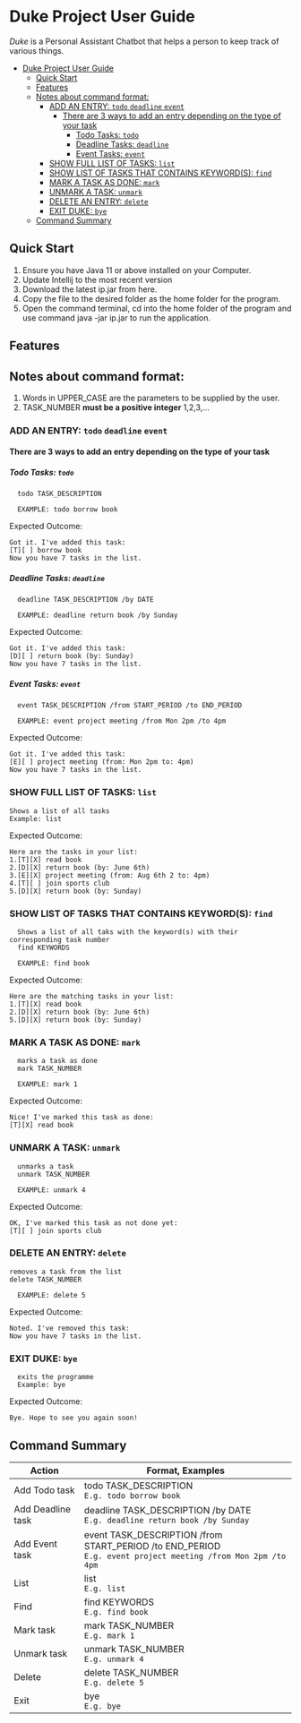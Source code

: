 # Duke Project User Guide

_Duke_ is a Personal Assistant Chatbot that helps a person to keep track of various things.

<!-- TOC -->
* [Duke Project User Guide](#duke-project-user-guide)
  * [Quick Start](#quick-start)
  * [Features](#features)
  * [Notes about command format:](#notes-about-command-format-)
    * [ADD AN ENTRY: ```todo``` ```deadline``` ```event```](#add-an-entry--todo-deadline-event)
      * [There are 3 ways to add an entry depending on the type of your task](#there-are-3-ways-to-add-an-entry-depending-on-the-type-of-your-task)
        * [Todo Tasks: ```todo```](#todo-tasks--todo)
        * [Deadline Tasks: ```deadline```](#deadline-tasks--deadline)
        * [Event Tasks: ```event```](#event-tasks--event)
    * [SHOW FULL LIST OF TASKS: ```list```](#show-full-list-of-tasks--list)
    * [SHOW LIST OF TASKS THAT CONTAINS KEYWORD(S): ```find```](#show-list-of-tasks-that-contains-keyword--s---find)
    * [MARK A TASK AS DONE: ```mark```](#mark-a-task-as-done--mark)
    * [UNMARK A TASK: ```unmark```](#unmark-a-task--unmark)
    * [DELETE AN ENTRY: ```delete```](#delete-an-entry--delete)
    * [EXIT DUKE: ```bye```](#exit-duke--bye)
  * [Command Summary](#command-summary)
<!-- TOC -->

## Quick Start

1. Ensure you have Java 11 or above installed on your Computer.
2. Update Intellij to the most recent version
3. Download the latest ip.jar from here.
4. Copy the file to the desired folder as the home folder for the program.
5. Open the command terminal, cd into the home folder of the program and use command java -jar ip.jar to run the application.

## Features

## Notes about command format:

1. Words in UPPER_CASE are the parameters to be supplied by the user.
2. TASK_NUMBER **must be a positive integer** 1,2,3,...


### ADD AN ENTRY: ```todo``` ```deadline``` ```event```

#### There are 3 ways to add an entry depending on the type of your task

##### Todo Tasks: ```todo```
      todo TASK_DESCRIPTION
      
      EXAMPLE: todo borrow book

Expected Outcome:<br>

```Got it. I've added this task:``` <br/>
```[T][ ] borrow book``` <br/>
```Now you have 7 tasks in the list.```



##### Deadline Tasks: ```deadline```
      deadline TASK_DESCRIPTION /by DATE

      EXAMPLE: deadline return book /by Sunday

Expected Outcome:<br>

```Got it. I've added this task:``` <br/>
```[D][ ] return book (by: Sunday)``` <br/>
```Now you have 7 tasks in the list.```

##### Event Tasks: ```event```
      event TASK_DESCRIPTION /from START_PERIOD /to END_PERIOD
      
      EXAMPLE: event project meeting /from Mon 2pm /to 4pm

Expected Outcome:<br>

```Got it. I've added this task:``` <br/>
```[E][ ] project meeting (from: Mon 2pm to: 4pm)``` <br/>
```Now you have 7 tasks in the list.```


### SHOW FULL LIST OF TASKS: ```list```

    Shows a list of all tasks
    Example: list

Expected Outcome:<br>

```Here are the tasks in your list:``` <br/>
```1.[T][X] read book```<br/>
```2.[D][X] return book (by: June 6th)```<br/>
```3.[E][X] project meeting (from: Aug 6th 2 to: 4pm)```<br/>
```4.[T][ ] join sports club```<br/>
```5.[D][X] return book (by: Sunday)```



### SHOW LIST OF TASKS THAT CONTAINS KEYWORD(S): ```find```
      Shows a list of all taks with the keyword(s) with their corresponding task number
      find KEYWORDS

      EXAMPLE: find book

Expected Outcome:<br>

```Here are the matching tasks in your list:```<br/>
```1.[T][X] read book```<br/>
```2.[D][X] return book (by: June 6th)```<br/>
```5.[D][X] return book (by: Sunday)```


### MARK A TASK AS DONE: ```mark```
      marks a task as done
      mark TASK_NUMBER
      
      EXAMPLE: mark 1

Expected Outcome:<br>

```Nice! I've marked this task as done:```<br/>
```[T][X] read book```

### UNMARK A TASK: ```unmark```
      unmarks a task
      unmark TASK_NUMBER
      
      EXAMPLE: unmark 4

Expected Outcome:<br>

```OK, I've marked this task as not done yet:```<br/>
```[T][ ] join sports club```

### DELETE AN ENTRY: ```delete```
    removes a task from the list
    delete TASK_NUMBER
      
      EXAMPLE: delete 5

Expected Outcome:<br>

```Noted. I've removed this task:```<br/>
```Now you have 7 tasks in the list.```


### EXIT DUKE: ```bye```
      exits the programme
      Example: bye

Expected Outcome:<br>

```Bye. Hope to see you again soon!```<br/>

## Command Summary

| Action            | Format, Examples                                                                                                      |
|-------------------|-----------------------------------------------------------------------------------------------------------------------|
| Add Todo task     | todo TASK_DESCRIPTION<br/>``` E.g. todo borrow book ```                                                               |
| Add Deadline task | deadline TASK_DESCRIPTION /by DATE<br/>``` E.g. deadline return book /by Sunday ```                                   |
| Add Event task    | event TASK_DESCRIPTION /from START_PERIOD /to END_PERIOD<br/>``` E.g. event project meeting /from Mon 2pm /to 4pm ``` |
| List              | list<br/>``` E.g. list ```                                                                                            |
| Find              | find KEYWORDS<br/>``` E.g. find book ```                                                                              |
| Mark task         | mark TASK_NUMBER<br/>``` E.g. mark 1 ```                                                                              |
| Unmark task       | unmark TASK_NUMBER<br/>``` E.g. unmark 4 ```                                                                          |
| Delete            | delete TASK_NUMBER<br/>``` E.g. delete 5 ```                                                                          |
| Exit              | bye<br/>``` E.g. bye ```                                                                                                 |










